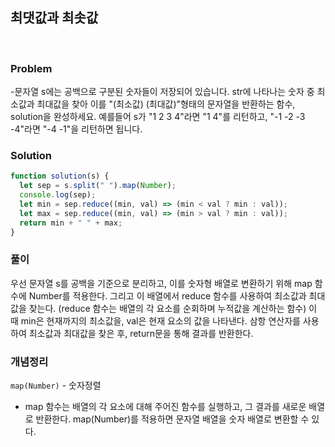 ## 최댓값과 최솟값

<br>

### Problem

-문자열 s에는 공백으로 구분된 숫자들이 저장되어 있습니다. str에 나타나는 숫자 중 최소값과 최대값을 찾아 이를 "(최소값) (최대값)"형태의 문자열을 반환하는 함수, solution을 완성하세요.
예를들어 s가 "1 2 3 4"라면 "1 4"를 리턴하고, "-1 -2 -3 -4"라면 "-4 -1"을 리턴하면 됩니다.

### Solution

```javascript
function solution(s) {
  let sep = s.split(" ").map(Number);
  console.log(sep);
  let min = sep.reduce((min, val) => (min < val ? min : val));
  let max = sep.reduce((min, val) => (min > val ? min : val));
  return min + " " + max;
}
```

### 풀이

우선 문자열 s를 공백을 기준으로 분리하고, 이를 숫자형 배열로 변환하기 위해 map 함수에 Number를 적용한다. 그리고 이 배열에서 reduce 함수를 사용하여 최소값과 최대값을 찾는다.
(reduce 함수는 배열의 각 요소를 순회하며 누적값을 계산하는 함수) 이 때 min은 현재까지의 최소값을, val은 현재 요소의 값을 나타낸다. 삼항 연산자를 사용하여 최소값과 최대값을 찾은 후, return문을 통해 결과를 반환한다.

### 개념정리

`map(Number)` - 숫자정렬

- map 함수는 배열의 각 요소에 대해 주어진 함수를 실행하고, 그 결과를 새로운 배열로 반환한다. map(Number)를 적용하면 문자열 배열을 숫자 배열로 변환할 수 있다.
